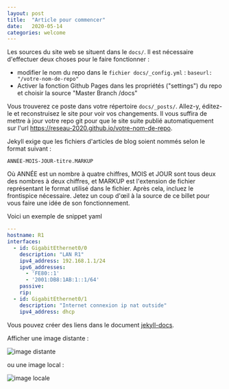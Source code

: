 ```yaml
---
layout: post
title:  "Article pour commencer"
date:   2020-05-14
categories: welcome
---
```


Les sources du site web se situent dans le `docs/`. Il est nécessaire d'effectuer deux choses pour le faire fonctionner :

- modifier le nom du repo dans le `fichier docs/_config.yml` : `baseurl: "/votre-nom-de-repo"`
- Activer la fonction Github Pages dans les propriétés ("settings") du repo et choisir la source "Master Branch /docs"

Vous trouverez ce poste dans votre répertoire `docs/_posts/`. Allez-y, éditez-le et reconstruisez le site pour voir vos changements. Il vous suffira de mettre à jour votre repo git pour que le site suite publié automatiquement sur l'url https://reseau-2020.github.io/votre-nom-de-repo.

Jekyll exige que les fichiers d'articles de blog soient nommés selon le format suivant :

```
ANNÉE-MOIS-JOUR-titre.MARKUP
```

Où ANNÉE est un nombre à quatre chiffres, MOIS et JOUR sont tous deux des nombres à deux chiffres, et MARKUP est l'extension de fichier représentant le format utilisé dans le fichier. Après cela, incluez le frontispice nécessaire. Jetez un coup d'œil à la source de ce billet pour vous faire une idée de son fonctionnement.

Voici un exemple de snippet yaml

```yaml
---
hostname: R1
interfaces:
  - id: GigabitEthernet0/0
    description: "LAN R1"
    ipv4_address: 192.168.1.1/24
    ipv6_addresses:
      - 'FE80::1'
      - '2001:DB8:1AB:1::1/64'
    passive:
    rip:
  - id: GigabitEthernet0/1
    description: "Internet connexion ip nat outside"
    ipv4_address: dhcp
```

Vous pouvez créer des liens dans le document [jekyll-docs](https://jekyllrb.com/docs/home).

Afficher une image distante :

![image distante](https://github.githubassets.com/images/modules/logos_page/GitHub-Logo.png)

ou une image local :

![image locale](/projet/assets/GitHub-Logo.png)
